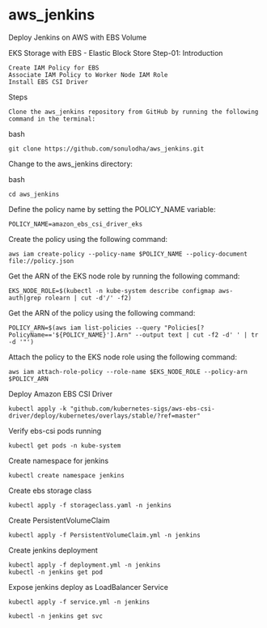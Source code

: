 # aws_jenkins
Deploy Jenkins on AWS with EBS Volume 


EKS Storage with EBS - Elastic Block Store
Step-01: Introduction

    Create IAM Policy for EBS
    Associate IAM Policy to Worker Node IAM Role
    Install EBS CSI Driver

Steps

    Clone the aws_jenkins repository from GitHub by running the following command in the terminal:

bash

    git clone https://github.com/sonulodha/aws_jenkins.git

Change to the aws_jenkins directory:

bash

    cd aws_jenkins

Define the policy name by setting the POLICY_NAME variable:

    POLICY_NAME=amazon_ebs_csi_driver_eks

Create the policy using the following command:

    aws iam create-policy --policy-name $POLICY_NAME --policy-document file://policy.json

Get the ARN of the EKS node role by running the following command:

    EKS_NODE_ROLE=$(kubectl -n kube-system describe configmap aws-auth|grep rolearn | cut -d'/' -f2)

Get the ARN of the policy using the following command:

    POLICY_ARN=$(aws iam list-policies --query "Policies[?PolicyName=='${POLICY_NAME}'].Arn" --output text | cut -f2 -d' ' | tr -d '"')

Attach the policy to the EKS node role using the following command:

    aws iam attach-role-policy --role-name $EKS_NODE_ROLE --policy-arn $POLICY_ARN

Deploy Amazon EBS CSI Driver
    
    kubectl apply -k "github.com/kubernetes-sigs/aws-ebs-csi-driver/deploy/kubernetes/overlays/stable/?ref=master"

Verify ebs-csi pods running
    
    kubectl get pods -n kube-system
 
 Create namespace for jenkins
 
    kubectl create namespace jenkins   
    
Create ebs storage class 
    
    kubectl apply -f storageclass.yaml -n jenkins
    
Create PersistentVolumeClaim 
    
    kubectl apply -f PersistentVolumeClaim.yml -n jenkins
    
Create jenkins deployment 

    kubectl apply -f deployment.yml -n jenkins 
    kubectl -n jenkins get pod
 
Expose jenkins deploy as LoadBalancer Service

    kubectl apply -f service.yml -n jenkins
    
    kubectl -n jenkins get svc 
